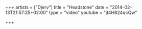 +++
artists = ["Djerv"]
title = "Headstone"
date = "2014-02-13T21:57:25+02:00"
type = "video"
youtube = "jt4H824qcQw"

+++
